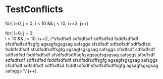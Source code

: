 # TestConflicts
for( i=0, j = 0;  i < 10  && j < 10; i+=2, j++)

for( i=0, 
         j = 0;  
           i < 10  && j < 10; 
             i+=2,
             /*sfsdfsdf
sdfsdfsdf
sdffsdfsd
fsddfsdfsdf
sfsdfsdfsdffsgfg
agsagfsgsgsag
safsggs
sfsdfsdf
sdfsdfsdf
sdffsdfsd
fsddfsdfsdf
sfsdfsdfsdffsgfg
agsagfsgsgsag
safsggs
sfsdfsdf
sdfsdfsdf
sdffsdfsd
fsddfsdfsdf
sfsdfsdfsdffsgfg
agsagfsgsgsag
safsggs
sfsdfsdf
sdfsdfsdf
sdffsdfsd
fsddfsdfsdf
sfsdfsdfsdffsgfg
agsagfsgsgsag
safsggs
sfsdfsdf
sdfsdfsdf
sdffsdfsd
fsddfsdfsdf
sfsdfsdfsdffsgfg
agsagfsgsgsag
safsggs
*/ 
                j++)